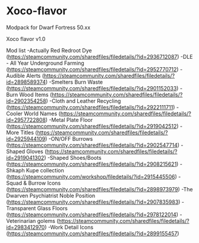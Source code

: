 # Xoco-flavor
Modpack for Dwarf Fortress 50.xx

Xoco flavor v1.0

Mod list
  -Actually Red Redroot Dye (https://steamcommunity.com/sharedfiles/filedetails/?id=2936712087)
  -DLE - All Year Underground Farming (https://steamcommunity.com/sharedfiles/filedetails/?id=2952770712)
  -Audible Alerts (https://steamcommunity.com/sharedfiles/filedetails/?id=2898589374)
  -Smelters Burn Waste (https://steamcommunity.com/sharedfiles/filedetails/?id=2901152033)
  -Burn Wood Items (https://steamcommunity.com/sharedfiles/filedetails/?id=2902354258)
  -Cloth and Leather Recycling (https://steamcommunity.com/sharedfiles/filedetails/?id=2922111711)
  -Cooler World Names (https://steamcommunity.com/sharedfiles/filedetails/?id=2957722808)
  -Metal Plate Floor (https://steamcommunity.com/sharedfiles/filedetails/?id=2919042512)
  -More Titles (https://steamcommunity.com/sharedfiles/filedetails/?id=2925944109)
  -ON/OFF Burrows (https://steamcommunity.com/sharedfiles/filedetails/?id=2902547714)
  -Shaped Gloves (https://steamcommunity.com/sharedfiles/filedetails/?id=2919041302)
  -Shaped Shoes/Boots (https://steamcommunity.com/sharedfiles/filedetails/?id=2908215621)
  -Shkaph Kupe collection (https://steamcommunity.com/workshop/filedetails/?id=2915445506)
  -Squad & Burrow Icons (https://steamcommunity.com/sharedfiles/filedetails/?id=2898973979)
  -The Dwarven Psychiatrist Noble Position (https://steamcommunity.com/sharedfiles/filedetails/?id=2907835983)
  -Transparent Glass Floors (https://steamcommunity.com/sharedfiles/filedetails/?id=2978122014)
  -Veterinarian golems (https://steamcommunity.com/sharedfiles/filedetails/?id=2983412970)
  -Work Detail Icons (https://steamcommunity.com/sharedfiles/filedetails/?id=2899155457)

